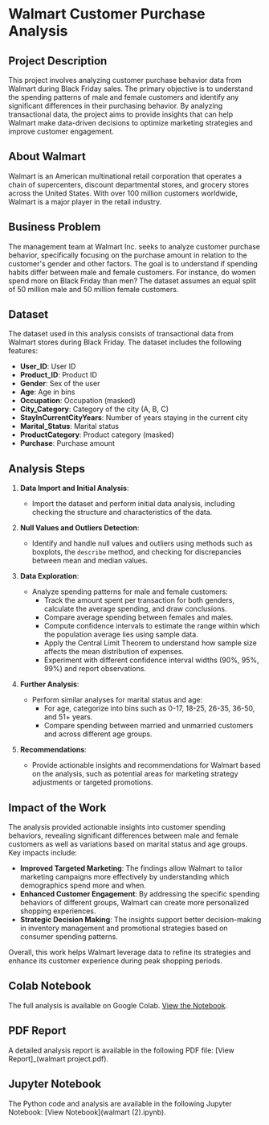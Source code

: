 

# Walmart Customer Purchase Analysis

## Project Description

This project involves analyzing customer purchase behavior data from Walmart during Black Friday sales. The primary objective is to understand the spending patterns of male and female customers and identify any significant differences in their purchasing behavior. By analyzing transactional data, the project aims to provide insights that can help Walmart make data-driven decisions to optimize marketing strategies and improve customer engagement.

## About Walmart

Walmart is an American multinational retail corporation that operates a chain of supercenters, discount departmental stores, and grocery stores across the United States. With over 100 million customers worldwide, Walmart is a major player in the retail industry.

## Business Problem

The management team at Walmart Inc. seeks to analyze customer purchase behavior, specifically focusing on the purchase amount in relation to the customer's gender and other factors. The goal is to understand if spending habits differ between male and female customers. For instance, do women spend more on Black Friday than men? The dataset assumes an equal split of 50 million male and 50 million female customers.

## Dataset

The dataset used in this analysis consists of transactional data from Walmart stores during Black Friday. The dataset includes the following features:

- **User_ID**: User ID
- **Product_ID**: Product ID
- **Gender**: Sex of the user
- **Age**: Age in bins
- **Occupation**: Occupation (masked)
- **City_Category**: Category of the city (A, B, C)
- **StayInCurrentCityYears**: Number of years staying in the current city
- **Marital_Status**: Marital status
- **ProductCategory**: Product category (masked)
- **Purchase**: Purchase amount

## Analysis Steps

1. **Data Import and Initial Analysis**:
   - Import the dataset and perform initial data analysis, including checking the structure and characteristics of the data.

2. **Null Values and Outliers Detection**:
   - Identify and handle null values and outliers using methods such as boxplots, the `describe` method, and checking for discrepancies between mean and median values.

3. **Data Exploration**:
   - Analyze spending patterns for male and female customers:
     - Track the amount spent per transaction for both genders, calculate the average spending, and draw conclusions.
     - Compare average spending between females and males.
     - Compute confidence intervals to estimate the range within which the population average lies using sample data.
     - Apply the Central Limit Theorem to understand how sample size affects the mean distribution of expenses.
     - Experiment with different confidence interval widths (90%, 95%, 99%) and report observations.

4. **Further Analysis**:
   - Perform similar analyses for marital status and age:
     - For age, categorize into bins such as 0-17, 18-25, 26-35, 36-50, and 51+ years.
     - Compare spending between married and unmarried customers and across different age groups.

5. **Recommendations**:
   - Provide actionable insights and recommendations for Walmart based on the analysis, such as potential areas for marketing strategy adjustments or targeted promotions.



## Impact of the Work

The analysis provided actionable insights into customer spending behaviors, revealing significant differences between male and female customers as well as variations based on marital status and age groups. Key impacts include:

- **Improved Targeted Marketing**: The findings allow Walmart to tailor marketing campaigns more effectively by understanding which demographics spend more and when.
- **Enhanced Customer Engagement**: By addressing the specific spending behaviors of different groups, Walmart can create more personalized shopping experiences.
- **Strategic Decision Making**: The insights support better decision-making in inventory management and promotional strategies based on consumer spending patterns.

Overall, this work helps Walmart leverage data to refine its strategies and enhance its customer experience during peak shopping periods.

## Colab Notebook

The full analysis is available on Google Colab. [View the Notebook](colab_link.md).

## PDF Report

A detailed analysis report is available in the following PDF file: [View Report]_(walmart project.pdf).

## Jupyter Notebook

The Python code and analysis are available in the following Jupyter Notebook: [View Notebook](walmart (2).ipynb).





